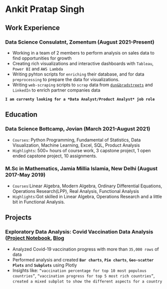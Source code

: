 # Ankit Pratap Singh

## Work Experience
### Data Science Consulatnt, Zomentum (August 2021-Present)
* Working in a team of 2 members to perform analysis on sales data to find opportunities for growth
* Creating rich visualizations and interactive dashboards with `Tableau`, `Power BI` and `AWS Lambda`
* Writing pyhton scripts for `enriching` their database, and for data `preprocessing` to prepare the data for visualizations.
* Writing `web-scraping` scripts to `scrap` data from [`dun&bradstreets`](https://www.dnb.co.in/) and `LinkedIn` to enrich partner companies data

**`I am currenty looking for a *Data Analyst/Product Analyst* job role`**

## Education
### Data Science Bottcamp, Jovian (March 2021-August 2021)
* `Courses`: Python Programming, Fundamental of Statistics, Data Visualization, Machine Learning, Excel, SQL, Product Analysis
* `Highlights`: 500+ hours of course work, 3 capstone project, 1 open ended capstone project, 10 assignments.
### M.Sc in Mathematics, Jamia Millia Islamia, New Delhi (August 2017-May 2019)
* `Courses`:Linear Algebra, Modern Algebra, Ordinary Differential Equations, Operations Research(LPP), Real Analysis, Functional Analysis
* `Highlights`:Got skilled in Linear Algebra, Operations Research and a little bit in Functional Analysis.

## Projects
### Exploratory Data Analysis: Covid Vaccination Data Analysis ([Project Notebook](https://jovian.ai/thakubhai-007/eda-project-on-world-wide-covid-vaccination), [Blog](https://blog.jovian.ai/exploratory-data-analysis-of-covid-19-vaccinations-d6aa9ce1fdb0?source=your_stories_page-------------------------------------)
* Analyzed Covid-19 vaccination progress with more than `35,000 rows` of data
* Performed analysis and created **`Bar charts`**, **`Pie charts`**, **`Geo-scatter Plots`** and **`Subplots`** using Plotly
* Insights like: `“vaccination percentage for top 10 most populous countries”`, `“vaccination progress for top 5 most rich countries”`, `created a mixed subplot to show the different aspects for a country`

<!--
**ankitthakur007/ankitthakur007** is a ✨ _special_ ✨ repository because its `README.md` (this file) appears on your GitHub profile.

Here are some ideas to get you started:

- 🔭 I’m currently working on ...
- 🌱 I’m currently learning ...
- 👯 I’m looking to collaborate on ...
- 🤔 I’m looking for help with ...
- 💬 Ask me about ...
- 📫 How to reach me: ...
- 😄 Pronouns: ...
- ⚡ Fun fact: ...
-->
